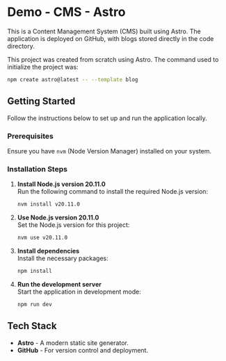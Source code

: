 # Demo - CMS - Astro

This is a Content Management System (CMS) built using Astro. The application is deployed on GitHub, with blogs stored directly in the code directory.

This project was created from scratch using Astro. The command used to initialize the project was:
```bash
npm create astro@latest -- --template blog
```


## Getting Started

Follow the instructions below to set up and run the application locally.

### Prerequisites

Ensure you have `nvm` (Node Version Manager) installed on your system.

### Installation Steps

1. **Install Node.js version 20.11.0**  
   Run the following command to install the required Node.js version:
   ```bash
   nvm install v20.11.0
   ```

2. **Use Node.js version 20.11.0**  
   Set the Node.js version for this project:
   ```bash
   nvm use v20.11.0
   ```

3. **Install dependencies**  
   Install the necessary packages:
   ```bash
   npm install
   ```

4. **Run the development server**  
   Start the application in development mode:
   ```bash
   npm run dev
   ```

## Tech Stack

- **Astro** - A modern static site generator.
- **GitHub** - For version control and deployment.